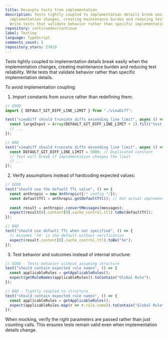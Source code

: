 ```yaml
---
title: Decouple tests from implementation
description: Tests tightly coupled to implementation details break easily when the
  implementation changes, creating maintenance burden and reducing test reliability.
  Write tests that validate behavior rather than specific implementation details.
repository: continuedev/continue
label: Testing
language: TypeScript
comments_count: 5
repository_stars: 27819
---
```


Tests tightly coupled to implementation details break easily when the implementation changes, creating maintenance burden and reducing test reliability. Write tests that validate behavior rather than specific implementation details.

To avoid implementation coupling:

1. Import constants from source rather than redefining them:

```typescript
// GOOD
import { DEFAULT_GIT_DIFF_LINE_LIMIT } from "./viewDiff";

test("viewDiff should truncate diffs exceeding line limit", async () => {
  const largeInput = Array(DEFAULT_GIT_DIFF_LINE_LIMIT + 1).fill("test line");
  // ...
});

// BAD
test("viewDiff should truncate diffs exceeding line limit", async () => {
  const DEFAULT_GIT_DIFF_LINE_LIMIT = 5000; // Duplicated constant
  // Test will break if implementation changes the limit
  // ...
});
```

2. Verify assumptions instead of hardcoding expected values:

```typescript
// GOOD
test("should use the default TTL value", () => {
  const anthropic = new Anthropic({/* config */});
  const defaultTtl = anthropic.getDefaultTtl(); // Get actual implementation value
  
  const result = anthropic.convertMessages(messages);
  expect(result[0].content[0].cache_control.ttl).toBe(defaultTtl);
});

// BAD
test("should use default TTL when not specified", () => {
  // Assumes '5m' is the default without verification
  expect(result.content[0].cache_control.ttl).toBe("5m");
});
```

3. Test behavior and outcomes instead of internal structure:

```typescript
// GOOD - Tests behavior without assuming structure
test("should contain expected rule names", () => {
  const applicableRules = getApplicableRules();
  expect(getRuleNames(applicableRules)).toContain("Global Rule");
});

// BAD - Tightly coupled to structure
test("should contain expected rule names", () => {
  const applicableRules = getApplicableRules();
  expect(applicableRules.map(r => r.rule.name)).toContain("Global Rule");
});
```

When mocking, verify the right parameters are passed rather than just counting calls. This ensures tests remain valid even when implementation details change.